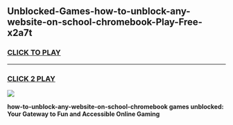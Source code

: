 
## Unblocked-Games-how-to-unblock-any-website-on-school-chromebook-Play-Free-x2a7t
<h3>
<a href="https://premium76.site?title=how-to-unblock-any-website-on-school-chromebook&ref=10A">CLICK TO PLAY</a></h3>
<hr>

<h3>
<a href="https://premium76.site?title=how-to-unblock-any-website-on-school-chromebook&ref=10A">CLICK 2 PLAY</a>
  
</h3>

<a href="https://premium76.site?title=how-to-unblock-any-website-on-school-chromebook&ref=10A"><img src="https://clearcache.store/games.png"></a>


**how-to-unblock-any-website-on-school-chromebook games unblocked: Your Gateway to Fun and Accessible Online Gaming**
